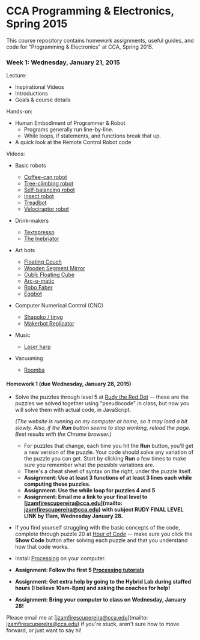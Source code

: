 # CCA Programming & Electronics, Spring 2015

This course repository contains homework assignments, useful guides, and code for "Programming & Electronics" at CCA, Spring 2015.

### Week 1: Wednesday, January 21, 2015

Lecture:
- Inspirational Videos
- Introductions
- Goals & course details

Hands-on:
- Human Embodiment of Programmer & Robot
  - Programs generally run line-by-line.
  - While loops, if statements, and functions break that up.
- A quick look at the Remote Control Robot code

Videos:
- Basic robots
    - [Coffee-can robot](http://www.youtube.com/watch?v=b0mIshBIbvI#t=24)
    - [Tree-climbing robot](http://www.youtube.com/watch?v=zkpH1BjD6Wc)
    - [Self-balancing robot](http://www.youtube.com/watch?v=Tw9Jr-SPL0Y)
    - [Insect robot](http://www.youtube.com/watch?v=tOsNXg2vAd4#t=120)
    - [Treadbot](http://www.youtube.com/watch?v=YblSltHDbIU)
    - [Velociraptor robot](http://www.youtube.com/watch?v=lPEg83vF_Tw)

- Drink-makers
    - [Textspresso](http://www.youtube.com/watch?v=kx9D74t7GD8#t=89)
    - [The Inebriator](http://www.youtube.com/watch?v=WqY7fchs7H0)

- Art bots
    - [Floating Couch](http://vimeo.com/72826106)
    - [Wooden Segment Mirror](https://www.youtube.com/watch?v=BZysu9QcceM#t=36)
    - [Cubli: Floating Cube](https://www.youtube.com/watch?v=n_6p-1J551Y)
    - [Arc-o-matic](http://vimeo.com/57082262#at=130)
    - [Robo Faber](http://vimeo.com/78771257)
    - [Eggbot](https://www.youtube.com/watch?v=w4cdbV2oaEc)

- Computer Numerical Control (CNC)
    - [Shapoko / tinyg](http://www.youtube.com/watch?v=pCC1GXnYfFI#t=11)
    - [Makerbot Replicator](http://www.youtube.com/watch?v=NAbiAzYhTOQ)

- Music
    - [Laser harp](http://www.youtube.com/watch?v=sLVXmsbVwUs#t=20)

- Vacuuming
    - [Roomba](https://www.youtube.com/watch?v=0DNkbZvVYvc)


#### Homework 1 (due Wednesday, January 28, 2015)

- Solve the puzzles through level 5 at [Rudy the Red Dot](http://rudy.zamfi.net) -- these are the puzzles we solved together using "pseudocode" in class, but now you will solve them with actual code, in JavaScript. 
  
  *(The website is running on my computer at home, so it may load a bit slowly. Also, if the <strong>Run</strong> button seems to stop working, reload the page. Best results with the Chrome browser.)*
    - For puzzles that change, each time you hit the **Run** button, you'll get a new version of the puzzle. Your code should solve any variation of the puzzle you can get. Start by clicking **Run** a few times to make sure you remember what the possible variations are.
    - There's a cheat sheet of syntax on the right, under the puzzle itself.
    - **Assignment: Use at least 3 functions of at least 3 lines each while computing these puzzles.**
    - **Assignment: Use the while loop for puzzles 4 and 5**
    - **Assignment: Email me a link to your final level to [jzamfirescupereira@cca.edu](mailto: jzamfirescupereira@cca.edu) with subject RUDY FINAL LEVEL LINK by 11am, Wednesday January 28.**
- If you find yourself struggling with the basic concepts of the code, complete through puzzle 20 at [Hour of Code](http://learn.code.org/hoc/1) -- make sure you click the **Show Code** button after solving each puzzle and that you understand how that code works.
- Install [Processing](https://processing.org/download/?processing) on your computer.
- **Assignment: Follow the first 5 [Processing tutorials](https://processing.org/tutorials/)**
- **Assignment: Get extra help by going to the Hybrid Lab during staffed hours (I believe 10am-8pm) and asking the coaches for help!**
- **Assignment: Bring your computer to class on Wednesday, January 28!**

Please email me at [jzamfirescupereira@cca.edu](mailto: jzamfirescupereira@cca.edu) if you're stuck, aren't sure how to move forward, or just want to say hi!


